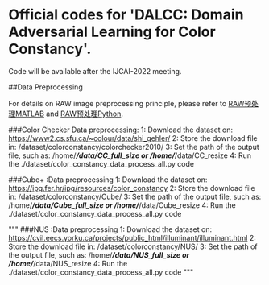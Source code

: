 #  Official codes for 'DALCC: Domain Adversarial Learning for Color Constancy'.

Code will be  available after the IJCAI-2022 meeting.

##Data Preprocessing

For details on RAW image preprocessing principle, please refer to  [RAW预处理MATLAB](https://ridiqulous.com/process-raw-data-using-matlab-and-dcraw/comment-page-3/#comments/) and [RAW预处理Python](https://nbviewer.org/github/yourwanghao/CMUComputationalPhotography/blob/master/class2/notebook2.ipynb/).  


###Color Checker Data preprocessing:
1: Download the dataset on: https://www2.cs.sfu.ca/~colour/data/shi_gehler/
2: Store the download file in: /dataset/colorconstancy/colorchecker2010/
3: Set the path of the output file, such as: /home/***/data/CC_full_size or /home/***/data/CC_resize
4: Run the ./dataset/color_constancy_data_process_all.py code

###Cube+ :Data preprocessing
1: Download the dataset on: https://ipg.fer.hr/ipg/resources/color_constancy
2: Store the download file in: /dataset/colorconstancy/Cube/
3: Set the path of the output file, such as: /home/***/data/Cube_full_size or /home/***/data/Cube_resize
4: Run the ./dataset/color_constancy_data_process_all.py code


"""
###NUS :Data preprocessing
1: Download the dataset on: https://cvil.eecs.yorku.ca/projects/public_html/illuminant/illuminant.html
2: Store the download file in: /dataset/colorconstancy/NUS/
3: Set the path of the output file, such as: /home/***/data/NUS_full_size or /home/***/data/NUS_resize
4: Run the ./dataset/color_constancy_data_process_all.py code
"""
